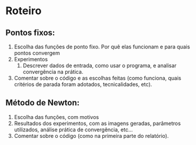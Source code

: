 # Roteiro
## Pontos fixos:
1. Escolha das funções de ponto fixo. Por quê elas funcionam e para quais pontos convergem
2. Experimentos
   1. Descrever dados de entrada, como usar o programa, e analisar convergência na prática.
3. Comentar sobre o código e as escolhas feitas (como funciona, quais critérios de parada foram adotados, tecnicalidades, etc).

## Método de Newton:
1. Escolha das funções, com motivos
2. Resultados dos experimentos, com as imagens geradas, parâmetros utilizados, análise prática de convergência, etc...
3. Comentar sobre o código (como na primeira parte do relatório).